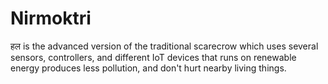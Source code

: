# Nirmoktri
हल is the advanced version of the traditional scarecrow which uses several sensors, controllers, and different IoT devices  that runs on renewable energy produces less pollution, and don't hurt nearby living things.
